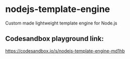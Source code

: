 # nodejs-template-engine
Custom made lightweight template engine for Node.js

## Codesandbox playground link:
https://codesandbox.io/s/nodejs-template-engine-md1hb

